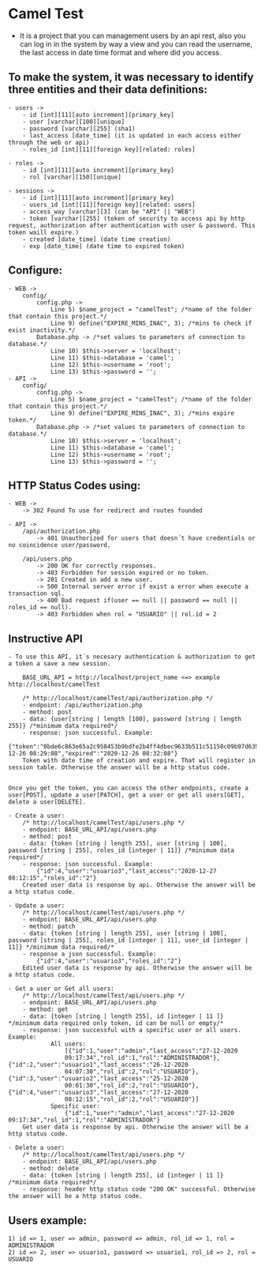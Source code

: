 # Camel Test

- It is a project that you can management users by an api rest, also you can log in in the system by way a view and 
you can read the username, the last access in date time format and where did you access.

## To make the system, it was necessary to identify three entities and their data definitions:
		
	- users -> 
		- id [int][11][auto increment][primary_key]
		- user [varchar][100][unique]
		- password [varchar][255] (sha1)
		- last_access [date_time] (it is updated in each access either through the web or api)
		- roles_id [int][11][foreign key][related: roles]

	- roles ->
		- id [int][11][auto increment][primary_key]
		- rol [varchar][150][unique]

	- sessions ->
		- id [int][11][auto increment][primary_key]
		- users_id [int][11][foreign key][related: users]
		- access_way [varchar][3] (can be "API" || "WEB")
		- token [varchar][255] (token of security to access api by http request, authorization after authentication with user & password. This token waill expire.)
		- created [date_time] (date time creation)
		- exp [date_time] (date time to expired token)

## Configure:
	- WEB ->
		config/
			config.php ->
				Line 5) $name_project = "camelTest"; /*name of the folder that contain this project.*/
				Line 9) define("EXPIRE_MINS_INAC", 3); /*mins to check if exist inactivity.*/
			Database.php -> /*set values to parameters of connection to database.*/
				Line 10) $this->server = 'localhost';
        		Line 11) $this->database = 'camel';
        		Line 12) $this->username = 'root';
        		Line 13) $this->password = '';
	- API ->
		config/
			config.php ->
				Line 5) $name_project = "camelTest"; /*name of the folder that contain this project.*/
				Line 9) define("EXPIRE_MINS_INAC", 3); /*mins expire token.*/
			Database.php -> /*set values to parameters of connection to database.*/
				Line 10) $this->server = 'localhost';
        		Line 11) $this->database = 'camel';
        		Line 12) $this->username = 'root';
        		Line 13) $this->password = '';
## HTTP Status Codes using:
	- WEB ->
		-> 302 Found To use for redirect and routes founded

	- API ->
		/api/authorization.php
			-> 401 Unauthorized for users that doesn´t have credentials or no coincidence user/password.

		/api/users.php
			-> 200 OK for correctly responses.	
			-> 403 Forbidden for sessión expired or no token.
			-> 201 Created in add a new user.
			-> 500 Internal server error if exist a error when execute a transaction sql.
			-> 400 Bad request if(user == null || password == null || roles_id == null).
			-> 403 Forbidden when rol = "USUARIO" || rol.id = 2	

## Instructive API

	- To use this API, it´s necesary authentication & authorization to get a token a save a new session.

		BASE_URL_API = http://localhost/project_name <=> example http://localhost/camelTest

		/* http://localhost/camelTest/api/authorization.php */
		- endpoint: /api/authorization.php
		- method: post
		- data: {user[string | length [100], password [string | length 255]} /*minimum data required*/
		- response: json successful. Example: 
			{"token":"0bde6c863e65a2c958453b9bdfe2b4ff4dbec9633b511c51150c09b97d6392f6","created":"2020-12-26 08:29:08","expired":"2020-12-26 08:32:08"}
	 	Token with date time of creation and expire. That will register in session table. Otherwise the answer will be a http status code.

	
	Once you get the token, you can access the other endpoints, create a user[POST], update a user[PATCH], get a user or get all users[GET], delete a user[DELETE].

	- Create a user:
		/* http://localhost/camelTest/api/users.php */
		- endpoint: BASE_URL_API/api/users.php
		- method: post
		- data: {token [string | length 255], user [string | 100], password [string | 255], roles_id [integer | 11]} /*minimum data required*/
		- response: json successful. Example: 
			{"id":4,"user":"usuario3","last_access":"2020-12-27 08:12:15","roles_id":"2"} 
		Created user data is response by api. Otherwise the answer will be a http status code.

	- Update a user:
		/* http://localhost/camelTest/api/users.php */
		- endpoint: BASE_URL_API/api/users.php
		- method: patch
		- data: {token [string | length 255], user [string | 100], password [string | 255], roles_id [integer | 11], user_id [integer | 11]} */minimum data required/*
		- response a json successful. Example: 
			{"id":4,"user":"usuario3","roles_id":"2"}
		Edited user data is response by api. Otherwise the answer will be a http status code.

	- Get a user or Get all users:
		/* http://localhost/camelTest/api/users.php */
		- endpoint: BASE_URL_API/api/users.php
		- method: get
		- data: {token [string | length 255], id [integer | 11 ]} */minimum data required only token, id can be null or empty/*
		- response: json successful with a specific user or all users. Example:
				All users:
					[{"id":1,"user":"admin","last_access":"27-12-2020
					09:17:34","rol_id":1,"rol":"ADMINISTRADOR"},{"id":2,"user":"usuario1","last_access":"26-12-2020
					04:07:30","rol_id":2,"rol":"USUARIO"},{"id":3,"user":"usuario2","last_access":"25-12-2020
					00:01:30","rol_id":2,"rol":"USUARIO"},{"id":4,"user":"usuario3","last_access":"27-12-2020
					08:12:15","rol_id":2,"rol":"USUARIO"}]
				Specific user:
					{"id":1,"user":"admin","last_access":"27-12-2020 09:17:34","rol_id":1,"rol":"ADMINISTRADOR"}
		Get user data is response by api. Otherwise the answer will be a http status code.
	
	- Delete a user:
		/* http://localhost/camelTest/api/users.php */
		- endpoint: BASE_URL_API/api/users.php
		- method: delete
		- data: {token [string | length 255], id [integer | 11 ]} /*minimum data required*/
		- response: header http status code "200 OK" successful. Otherwise the answer will be a http status code.

	
## Users example:
	1) id => 1, user => admin, password => admin, rol_id => 1, rol = ADMINISTRADOR
	2) id => 2, user => usuario1, password => usuario1, rol_id => 2, rol = USUARIO
